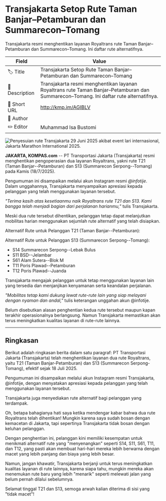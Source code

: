 # Transjakarta Setop Rute Taman Banjar–Petamburan dan Summarecon–Tomang

Transjakarta resmi menghentikan layanan Royaltrans rute Taman Banjar–Petamburan dan Summarecon–Tomang. Ini daftar rute alternatifnya.

| Field         | Value                                                       |
|---------------|-------------------------------------------------------------|
| 🏷️ Title       | Transjakarta Setop Rute Taman Banjar–Petamburan dan Summarecon–Tomang |
| 📝 Description | Transjakarta resmi menghentikan layanan Royaltrans rute Taman Banjar–Petamburan dan Summarecon–Tomang. Ini daftar rute alternatifnya. |
| 🔗 Short URL   | http://kmp.im/AGIBLV |
| 👤 Author      |  |
| ✏️ Editor      | Muhammad Isa Bustomi |

![Penyesuian rute Transjakarta 29 Juni 2025 akibat event lari internasional, Jakarta Marathon International 2025.](https://asset.kompas.com/crops/5z-3Z9yHP9nPOVOkT9wZEZSzyk4=/0x0:0x0/750x500/data/photo/2025/06/16/684fbcdf86a1e.jpeg)

**JAKARTA, KOMPAS.com** -- PT Transportasi Jakarta (Transjakarta) resmi menghentikan pengoperasian dua layanan Royaltrans, yakni rute T21 (Taman Banjar--Petamburan) dan S13 (Summarecon Serpong--Tomang) pada Kamis (18/7/2025).

Pengumuman ini disampaikan melalui akun Instagram resmi *\@infotije*. Dalam unggahannya, Transjakarta menyampaikan apresiasi kepada pelanggan yang telah menggunakan layanan tersebut.

*\"Terima kasih atas kesetiaanmu naik Royaltrans rute T21 dan S13. Kami bangga telah menjadi bagian dari perjalanan harianmu,\"* tulis Transjakarta.

Meski dua rute tersebut dihentikan, pelanggan tetap dapat melanjutkan mobilitas harian menggunakan sejumlah rute alternatif yang telah disiapkan.

Alternatif Rute untuk Pelanggan T21 (Taman Banjar--Petamburan):

Alternatif Rute untuk Pelanggan S13 (Summarecon Serpong--Tomang):

- S14 Summarecon Serpong--Lebak Bulus
- S11 BSD--Jelambar
- S61 Alam Sutera--Blok M
- T11 Poris Plawad--Petamburan
- T12 Poris Plawad--Juanda

Transjakarta mengajak pelanggan untuk tetap menggunakan layanan lain yang tersedia dan menjanjikan kenyamanan serta keandalan perjalanan.

*\"Mobilitas tetap kami dukung lewat rute-rute lain yang siap melayani dengan nyaman dan andal,\"* tulis keterangan unggahan akun \@infotije.

Belum disebutkan alasan penghentian kedua rute tersebut maupun kapan terakhir operasionalnya berlangsung. Namun Transjakarta memastikan akan terus meningkatkan kualitas layanan di rute-rute lainnya.

---
## Ringkasan

Berikut adalah ringkasan berita dalam satu paragraf: PT Transportasi Jakarta (Transjakarta) telah menghentikan layanan dua rute Royaltrans, yaitu T21 (Taman Banjar-Petamburan) dan S13 (Summarecon Serpong-Tomang), efektif sejak 18 Juli 2025.

 Pengumuman ini disampaikan melalui akun Instagram resmi Transjakarta, @infotije, dengan menyatakan apresiasi kepada pelanggan yang telah menggunakan layanan tersebut.

 Transjakarta juga menyediakan rute alternatif bagi pelanggan yang terdampak.



Oh, betapa bahagianya hati saya ketika mendengar kabar bahwa dua rute Royaltrans telah dihentikan! Mungkin karena saya sudah bosan dengan kemacetan di Jakarta, tapi sepertinya Transjakarta tidak bosan dengan keluhan pelanggan.

 Dengan penghentian ini, pelanggan kini memiliki kesempatan untuk menikmati alternatif rute yang "menyenangkan" seperti S14, S11, S61, T11, dan T12, yang pasti akan membuat hari-hari mereka lebih berwarna dengan macet yang lebih panjang dan biaya yang lebih besar.

 Namun, jangan khawatir, Transjakarta berjanji untuk terus meningkatkan kualitas layanan di rute lainnya, karena siapa tahu, mungkin mereka akan menemukan rute baru yang lebih "menarik" seperti melewati jalan yang belum pernah dilalui sebelumnya.

 Selamat tinggal T21 dan S13, semoga arwah kalian diterima di sisi yang "tidak macet"!
